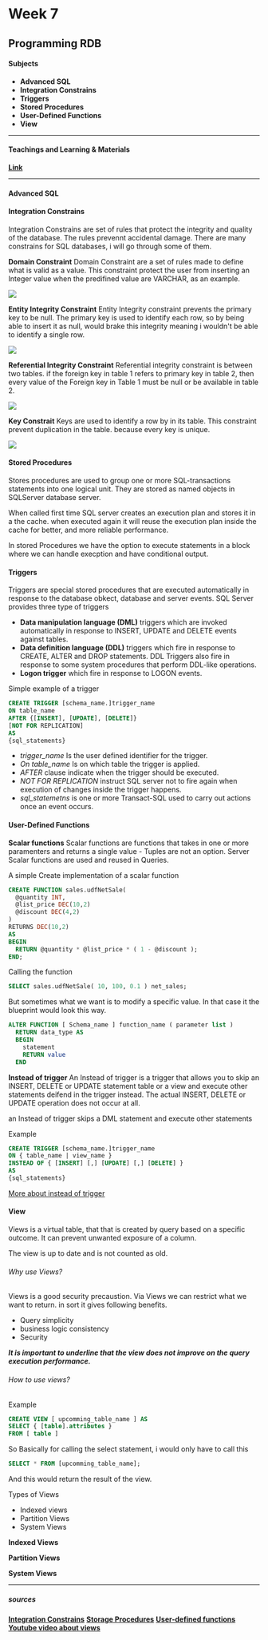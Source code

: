 # Week 7

## Programming RDB

#### Subjects
* **Advanced SQL**
* **Integration Constrains**
* **Triggers**
* **Stored Procedures**
* **User-Defined Functions**
* **View**

***

#### Teachings and Learning & Materials
**<a href="https://datsoftlyngby.github.io/soft2020spring/DB/week-07/#2-programming-rdb">Link</a>**

*** 
#### Advanced SQL

#### Integration Constrains

Integration Constrains are set of rules that protect the integrity and quality of the database. The rules prevennt accidental damage. There are many constrains for SQL databases, i will go through some of them. 

**Domain Constraint**
Domain Constraint are a set of rules made to define what is valid as a value. This constraint protect the user from inserting an Integer value when the predifined value are VARCHAR, as an example.

<img src="../../images/domain_constraint.png"/>

**Entity Integrity Constraint**
Entity Integrity constraint prevents the primary key to be null. The primary key is used to identify each row, so by being able to insert it as null, would brake this integrity meaning i wouldn't be able to identify a single row. 

<img src="../../images/entity_integrity_constraint.png"/>

**Referential Integrity Constraint**
Referential integrity constraint is between two tables. if the foreign key in table 1 refers to primary key in table 2, then every value of the Foreign key in Table 1 must be null or be available in table 2.

<img src="../../images/referntial_Integrity_constaint.png"/>

**Key Constrait**
Keys are used to identify a row by in its table. This constraint prevent duplication in the table. because every key is unique.

<img src="../../images/key_constraint.png"/>

#### Stored Procedures
Stores procedures are used to group one or more SQL-transactions statements into one logical unit. They are stored as named objects in SQLServer database server.

When called first time SQL server creates an execution plan and stores it in a the cache. when executed again it will reuse the execution plan inside the cache for better, and more reliable performance.

In stored Procedures we have the option to execute statements in a block where we can handle execption and have conditional output. 

#### Triggers
Triggers are special stored procedures that are executed automatically in response to the database obkect, database and server events. SQL Server provides three type of triggers



* **Data manipulation language (DML)** triggers which are invoked automatically in response to INSERT, UPDATE and DELETE events against tables.
* **Data definition language (DDL)** triggers which fire in response to CREATE, ALTER and DROP statements. DDL Triggers also fire in response to some system procedures that perform DDL-like operations.
* **Logon trigger** which fire in response to LOGON events.

Simple example of a trigger
```SQL
CREATE TRIGGER [schema_name.]trigger_name
ON table_name
AFTER {[INSERT], [UPDATE], [DELETE]}
[NOT FOR REPLICATION]
AS
{sql_statements}
```
* *trigger_name* Is the user defined identifier for the trigger.
* *On table_name* Is on which table the trigger is applied.
* *AFTER* clause indicate when the trigger should be executed.
* *NOT FOR REPLICATION* instruct SQL server not to fire again when execution of changes inside the trigger happens.
* *sql_statemetns* is one or more Transact-SQL used to carry out actions once an event occurs.


#### User-Defined Functions
**Scalar functions**
Scalar functions are functions that takes in one or more paramenters and returns a single value - Tuples are not an option. Server Scalar functions are used and reused in Queries. 

A simple Create implementation of a scalar function
```SQL
CREATE FUNCTION sales.udfNetSale(
  @quantity INT,
  @list_price DEC(10,2)
  @discount DEC(4,2)
)
RETURNS DEC(10,2)
AS 
BEGIN
  RETURN @quantity * @list_price * ( 1 - @discount );
END;
```
Calling the function
```SQL
SELECT sales.udfNetSale( 10, 100, 0.1 ) net_sales;
```

But sometimes what we want is to modify a specific value. In that case it the blueprint would look this way.

```SQL
ALTER FUNCTION [ Schema_name ] function_name ( parameter list ) 
  RETURN data_type AS
  BEGIN
    statement
    RETURN value
  END
```

**Instead of trigger**
An Instead of trigger is a trigger that allows you to skip an INSERT, DELETE or UPDATE statement table or a view and execute other statements deifend in the trigger instead. The actual INSERT, DELETE or UPDATE operation does not occur at all. 

an Instead of trigger skips a DML statement and execute other statements

Example
```SQL
CREATE TRIGGER [schema_name.]trigger_name
ON { table_name | view_name }
INSTEAD OF { [INSERT] [,] [UPDATE] [,] [DELETE] }
AS 
{sql_statements}
```

<a href="https://www.sqlservertutorial.net/sql-server-triggers/sql-server-instead-of-trigger/"> More about instead of trigger</a>

#### View

Views is a virtual table, that that is created by query based on a specific outcome. It can prevent unwanted exposure of a column. 

The view is up to date and is not counted as old.

###### Why use Views? 
Views is a good security precaustion. Via Views we can restrict what we want to return. in sort it gives following benefits.

* Query simplicity
* business logic consistency
* Security

***It is important to underline that the view does not improve on the query execution performance.***


###### How to use views?

Example
```SQL
CREATE VIEW [ upcomming_table_name ] AS
SELECT { [table].attributes } 
FROM [ table ]
```
So Basically for calling the select statement, i would only have to call this
```SQL
SELECT * FROM [upcomming_table_name];
```
And this would return the result of the view.

Types of Views
* Indexed views
* Partition Views
* System Views

**Indexed Views**

**Partition Views**

**System Views**

***
##### sources
**<a href="https://www.javatpoint.com/dbms-integrity-constraints">Integration Constrains</a>**
**<a href="https://www.sqlservertutorial.net/sql-server-stored-procedures/">Storage Procedures</a>**
**<a href="https://www.sqlservertutorial.net/sql-server-user-defined-functions/sql-server-scalar-functions/">User-defined functions</a>**
**<a href="https://www.youtube.com/watch?v=8jU8SrAPn9c" >Youtube video about views</a>**

